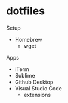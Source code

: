 # dotfiles

Setup
- Homebrew
  - wget

Apps
- iTerm
- Sublime
- Github Desktop
- Visual Studio Code
  - extensions
